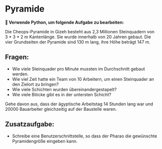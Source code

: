 
# Pyramide

**🎯 Verwende Python, um folgende Aufgabe zu bearbeiten:**

Die Cheops-Pyramide in Gizeh besteht aus 2,3 Millionen Steinquadern von 3 * 3 * 2 m Kantenlänge.
Sie wurde innerhalb von 20 Jahren gebaut. Die vier Grundseiten der Pyramide sind 130 m lang, ihre Höhe beträgt 147 m.

## Fragen:

* Wie viele Steinquader pro Minute mussten im Durchschnitt gebaut werden.
* Wie viel Zeit hatte ein Team von 10 Arbeitern, um einen Steinquader an den Zielort zu bringen?
* Wie viele Schichten wurden übereinandergestapelt?
* Wie viele Blöcke gibt es in der untersten Schicht?

Gehe davon aus, dass der ägyptische Arbeitstag 14 Stunden lang war und 20000 Bauarbeiter gleichzeitig auf der Baustelle waren.

## Zusatzaufgabe:

* Schreibe eine Benutzerschnittstelle, so dass der Pharao die gewünschte Pyramidengröße eingeben kann.
